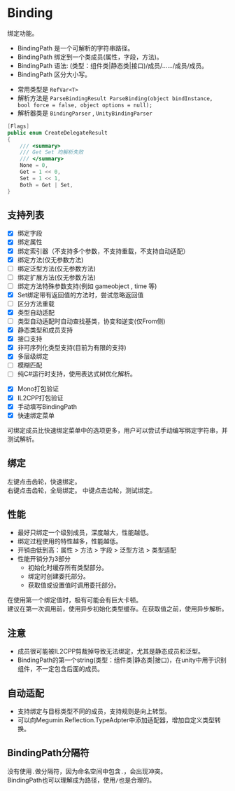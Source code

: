 # Binding
绑定功能。  
- BindingPath 是一个可解析的字符串路径。  
- BindingPath 绑定到一个类成员(属性，字段，方法)。  
- BindingPath 语法:  (类型：组件类|静态类|接口)/成员/....../成员/成员。  
- BindingPath 区分大小写。  

+ 常用类型是 `RefVar<T>`
+ 解析方法是 `ParseBindingResult ParseBinding(object bindInstance, bool force = false, object options = null);`
+ 解析器类是 `BindingParser` , `UnityBindingParser`

```cs
[Flags]
public enum CreateDelegateResult
{
    /// <summary>
    /// Get Set 均解析失败
    /// </summary>
    None = 0,
    Get = 1 << 0,
    Set = 1 << 1,
    Both = Get | Set,
}
```

## 支持列表
- [x] 绑定字段
- [x] 绑定属性
- [X] 绑定索引器（不支持多个参数，不支持重载，不支持自动适配）
- [x] 绑定方法(仅无参数方法)
- [ ] 绑定泛型方法(仅无参数方法)
- [ ] 绑定扩展方法(仅无参数方法)
- [ ] 绑定方法特殊参数支持(例如 gameobject , time 等)
- [x] Set绑定带有返回值的方法时，尝试忽略返回值
- [ ] 区分方法重载
- [x] 类型自动适配
- [ ] 类型自动适配时自动查找基类，协变和逆变(仅From侧)
- [x] 静态类型和成员支持
- [x] 接口支持
- [x] 非可序列化类型支持(目前为有限的支持)
- [x] 多层级绑定
- [ ] 模糊匹配
- [ ] 纯C#运行时支持，使用表达式树优化解析。
+ [x] Mono打包验证
+ [x] IL2CPP打包验证
+ [x] 手动填写BindingPath
+ [x] 快速绑定菜单

可绑定成员比快速绑定菜单中的选项更多，用户可以尝试手动编写绑定字符串，并测试解析。  

## 绑定
左键点击齿轮，快速绑定。  
右键点击齿轮，全局绑定。
中键点击齿轮，测试绑定。

## 性能
- 最好只绑定一个级别成员，深度越大，性能越低。
- 绑定过程使用的特性越多，性能越低。
- 开销由低到高：属性 > 方法 > 字段 > 泛型方法 > 类型适配
- 性能开销分为3部分
  - 初始化时缓存所有类型部分。
  - 绑定时创建委托部分。
  - 获取值或设置值时调用委托部分。

在使用第一个绑定值时，极有可能会有巨大卡顿。  
建议在第一次调用前，使用异步初始化类型缓存。在获取值之前，使用异步解析。

## 注意
- 成员很可能被IL2CPP剪裁掉导致无法绑定，尤其是静态成员和泛型。
- BindingPath的第一个string(类型：组件类|静态类|接口)，在unity中用于识别组件，不一定包含后面的成员。

## 自动适配
- 支持绑定与目标类型不同的成员，支持规则是向上转型。  
- 可以向Megumin.Reflection.TypeAdpter中添加适配器，增加自定义类型转换。  

## BindingPath分隔符
没有使用`.`做分隔符，因为命名空间中包含`.`，会出现冲突。  
BindingPath也可以理解成为路径，使用`/`也是合理的。  




